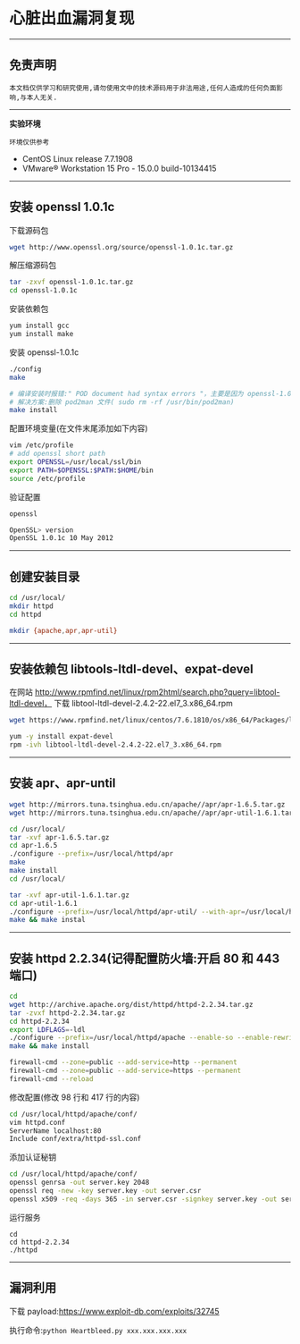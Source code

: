 # 心脏出血漏洞复现

---

## 免责声明

`本文档仅供学习和研究使用,请勿使用文中的技术源码用于非法用途,任何人造成的任何负面影响,与本人无关.`

---

**实验环境**

`环境仅供参考`

- CentOS Linux release 7.7.1908
- VMware® Workstation 15 Pro - 15.0.0 build-10134415

---

## 安装 openssl 1.0.1c

下载源码包
```bash
wget http://www.openssl.org/source/openssl-1.0.1c.tar.gz
```

解压缩源码包
```bash
tar -zxvf openssl-1.0.1c.tar.gz
cd openssl-1.0.1c
```

安装依赖包
```bash
yum install gcc
yum install make
```

安装 openssl-1.0.1c
```bash
./config
make

# 编译安装时报错:" POD document had syntax errors "，主要是因为 openssl-1.0.1c 版本和 perl 的版本不兼容.
# 解决方案:删除 pod2man 文件( sudo rm -rf /usr/bin/pod2man)
make install
```

配置环境变量(在文件末尾添加如下内容)
```bash
vim /etc/profile
# add openssl short path
export OPENSSL=/usr/local/ssl/bin
export PATH=$OPENSSL:$PATH:$HOME/bin
source /etc/profile
```

验证配置
```bash
openssl

OpenSSL> version
OpenSSL 1.0.1c 10 May 2012
```

---

## 创建安装目录

```bash
cd /usr/local/
mkdir httpd
cd httpd

mkdir {apache,apr,apr-util}
```

---

## 安装依赖包 libtools-ltdl-devel、expat-devel

在网站 http://www.rpmfind.net/linux/rpm2html/search.php?query=libtool-ltdl-devel，
下载 libtool-ltdl-devel-2.4.2-22.el7_3.x86_64.rpm

```bash
wget https://www.rpmfind.net/linux/centos/7.6.1810/os/x86_64/Packages/libtool-ltdl-devel-2.4.2-22.el7_3.x86_64.rpm

yum -y install expat-devel
rpm -ivh libtool-ltdl-devel-2.4.2-22.el7_3.x86_64.rpm
```

---

## 安装 apr、apr-until

```bash
wget http://mirrors.tuna.tsinghua.edu.cn/apache//apr/apr-1.6.5.tar.gz
wget http://mirrors.tuna.tsinghua.edu.cn/apache//apr/apr-util-1.6.1.tar.gz

cd /usr/local/
tar -xvf apr-1.6.5.tar.gz
cd apr-1.6.5
./configure --prefix=/usr/local/httpd/apr
make
make install
cd /usr/local/

tar -xvf apr-util-1.6.1.tar.gz
cd apr-util-1.6.1
./configure --prefix=/usr/local/httpd/apr-util/ --with-apr=/usr/local/httpd/apr
make && make instal
```

---

## 安装 httpd 2.2.34(记得配置防火墙:开启 80 和 443 端口)

```bash
cd
wget http://archive.apache.org/dist/httpd/httpd-2.2.34.tar.gz
tar -zvxf httpd-2.2.34.tar.gz
cd httpd-2.2.34
export LDFLAGS=-ldl
./configure --prefix=/usr/local/httpd/apache --enable-so --enable-rewrite --enable-ssl --with-ssl=/usr/local/ssl --with-apr=/usr/local/httpd/apr --with-apr-util=/usr/local/httpd/apr-util
make && make install

firewall-cmd --zone=public --add-service=http --permanent
firewall-cmd --zone=public --add-service=https --permanent
firewall-cmd --reload
```

修改配置(修改 98 行和 417 行的内容)
```bash
cd /usr/local/httpd/apache/conf/
vim httpd.conf
ServerName localhost:80
Include conf/extra/httpd-ssl.conf
```

添加认证秘钥
```bash
cd /usr/local/httpd/apache/conf/
openssl genrsa -out server.key 2048
openssl req -new -key server.key -out server.csr
openssl x509 -req -days 365 -in server.csr -signkey server.key -out server.crt
```

运行服务
```
cd
cd httpd-2.2.34
./httpd
```

---

## 漏洞利用

下载 payload:https://www.exploit-db.com/exploits/32745

执行命令:`python Heartbleed.py xxx.xxx.xxx.xxx`
